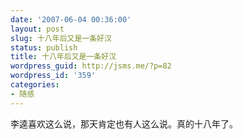 ```yaml
---
date: '2007-06-04 00:36:00'
layout: post
slug: 十八年后又是一条好汉
status: publish
title: 十八年后又是一条好汉
wordpress_guid: http://jsms.me/?p=82
wordpress_id: '359'
categories:
- 随感
---
```


李逵喜欢这么说，那天肯定也有人这么说。真的十八年了。
